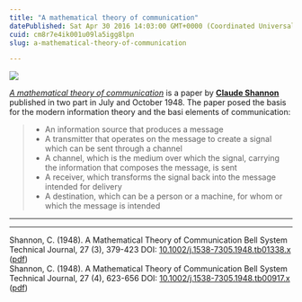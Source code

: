 ```yaml
---
title: "A mathematical theory of communication"
datePublished: Sat Apr 30 2016 14:03:00 GMT+0000 (Coordinated Universal Time)
cuid: cm8r7e4ik001u09la5igg8lpn
slug: a-mathematical-theory-of-communication

---
```



![](https://cdn.hashnode.com/res/hashnode/image/upload/v1743070870702/ddfb9b41-c49d-4620-beff-61e3c3a8a25b.jpeg)

[_A mathematical theory of communication_](https://en.wikipedia.org/wiki/A_Mathematical_Theory_of_Communication) is a paper by [**Claude Shannon**](https://en.wikipedia.org/wiki/Claude_Shannon) published in two part in July and October 1948. The paper posed the basis for the modern information theory and the basi elements of communication:

> *   An information source that produces a message
> *   A transmitter that operates on the message to create a signal which can be sent through a channel
> *   A channel, which is the medium over which the signal, carrying the information that composes the message, is sent
> *   A receiver, which transforms the signal back into the message intended for delivery
> *   A destination, which can be a person or a machine, for whom or which the message is intended

* * *

* * *

Shannon, C. (1948). A Mathematical Theory of Communication Bell System Technical Journal, 27 (3), 379-423 DOI: [10.1002/j.1538-7305.1948.tb01338.x](http://dx.doi.org/10.1002/j.1538-7305.1948.tb01338.x) ([pdf](http://ieeexplore.ieee.org/stamp/stamp.jsp?tp=&arnumber=6773024))  
Shannon, C. (1948). A Mathematical Theory of Communication Bell System Technical Journal, 27 (4), 623-656 DOI: [10.1002/j.1538-7305.1948.tb00917.x](http://dx.doi.org/10.1002/j.1538-7305.1948.tb00917.x) ([pdf](http://ieeexplore.ieee.org/stamp/stamp.jsp?tp=&arnumber=6773067))